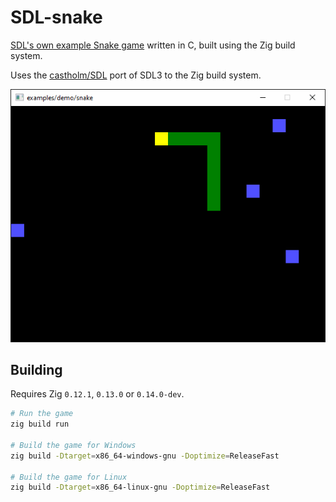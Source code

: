 <!--
© 2024 Carl Åstholm
SPDX-License-Identifier: MIT
-->

# SDL-snake

[SDL's own example Snake game](https://examples.libsdl.org/SDL3/demo/01-snake/) written in C, built using the Zig build system.

Uses the [castholm/SDL](https://github.com/castholm/SDL) port of SDL3 to the Zig build system.

![Preview](preview.gif)

## Building

Requires Zig `0.12.1`, `0.13.0` or `0.14.0-dev`.

```sh
# Run the game
zig build run

# Build the game for Windows
zig build -Dtarget=x86_64-windows-gnu -Doptimize=ReleaseFast

# Build the game for Linux
zig build -Dtarget=x86_64-linux-gnu -Doptimize=ReleaseFast
```
